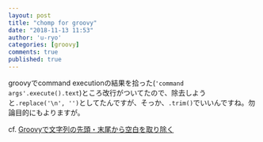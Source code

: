 ```yaml
---
layout: post
title: "chomp for groovy"
date: "2018-11-13 11:53"
author: 'u-ryo'
categories: [groovy]
comments: true
published: true
---
```

groovyでcommand executionの結果を拾った(`'command args'.execute().text`)ところ改行がついてたので、除去しようと`.replace('\n', '')`としてたんですが、そっか、`.trim()`でいいんですね。勿論目的にもよりますが。

cf. [Groovyで文字列の先頭・末尾から空白を取り除く](http://orangeclover.hatenablog.com/entry/20110524/1306164109)
